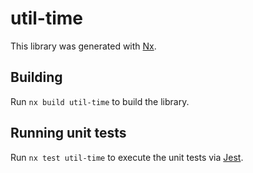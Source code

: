 # util-time

This library was generated with [Nx](https://nx.dev).

## Building

Run `nx build util-time` to build the library.

## Running unit tests

Run `nx test util-time` to execute the unit tests via [Jest](https://jestjs.io).
